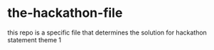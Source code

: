 # the-hackathon-file
this repo is a specific file that determines the solution for hackathon statement theme 1
